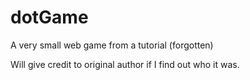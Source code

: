 # dotGame
A very small web game from a tutorial (forgotten)

Will give credit to original author if I find out who it was.

